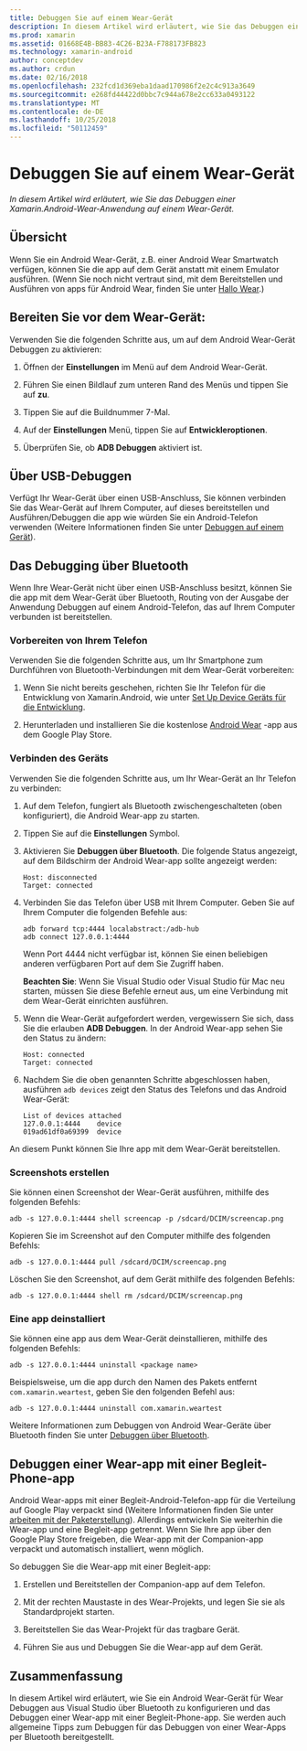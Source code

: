 ```yaml
---
title: Debuggen Sie auf einem Wear-Gerät
description: In diesem Artikel wird erläutert, wie Sie das Debuggen einer Xamarin.Android-Wear-Anwendung auf einem Wear-Gerät.
ms.prod: xamarin
ms.assetid: 01668E4B-BB83-4C26-B23A-F788173FB823
ms.technology: xamarin-android
author: conceptdev
ms.author: crdun
ms.date: 02/16/2018
ms.openlocfilehash: 232fcd1d369eba1daad170986f2e2c4c913a3649
ms.sourcegitcommit: e268fd44422d0bbc7c944a678e2cc633a0493122
ms.translationtype: MT
ms.contentlocale: de-DE
ms.lasthandoff: 10/25/2018
ms.locfileid: "50112459"
---
```

# <a name="debug-on-a-wear-device"></a>Debuggen Sie auf einem Wear-Gerät

_In diesem Artikel wird erläutert, wie Sie das Debuggen einer Xamarin.Android-Wear-Anwendung auf einem Wear-Gerät._


## <a name="overview"></a>Übersicht

Wenn Sie ein Android Wear-Gerät, z.B. einer Android Wear Smartwatch verfügen, können Sie die app auf dem Gerät anstatt mit einem Emulator ausführen. (Wenn Sie noch nicht vertraut sind, mit dem Bereitstellen und Ausführen von apps für Android Wear, finden Sie unter [Hallo Wear](~/android/wear/get-started/hello-wear.md).)

## <a name="prepare-the-wear-device"></a>Bereiten Sie vor dem Wear-Gerät:

Verwenden Sie die folgenden Schritte aus, um auf dem Android Wear-Gerät Debuggen zu aktivieren:

1.  Öffnen der **Einstellungen** im Menü auf dem Android Wear-Gerät.

2.  Führen Sie einen Bildlauf zum unteren Rand des Menüs und tippen Sie auf **zu**.

3.  Tippen Sie auf die Buildnummer 7-Mal.

4.  Auf der **Einstellungen** Menü, tippen Sie auf **Entwickleroptionen**.

5.  Überprüfen Sie, ob **ADB Debuggen** aktiviert ist.


## <a name="debugging-over-usb"></a>Über USB-Debuggen

Verfügt Ihr Wear-Gerät über einen USB-Anschluss, Sie können verbinden Sie das Wear-Gerät auf Ihrem Computer, auf dieses bereitstellen und Ausführen/Debuggen die app wie würden Sie ein Android-Telefon verwenden (Weitere Informationen finden Sie unter [Debuggen auf einem Gerät](~/android/deploy-test/debugging/debug-on-device.md)).


## <a name="debugging-over-bluetooth"></a>Das Debugging über Bluetooth

Wenn Ihre Wear-Gerät nicht über einen USB-Anschluss besitzt, können Sie die app mit dem Wear-Gerät über Bluetooth, Routing von der Ausgabe der Anwendung Debuggen auf einem Android-Telefon, das auf Ihrem Computer verbunden ist bereitstellen. 

### <a name="prepare-your-phone"></a>Vorbereiten von Ihrem Telefon

Verwenden Sie die folgenden Schritte aus, um Ihr Smartphone zum Durchführen von Bluetooth-Verbindungen mit dem Wear-Gerät vorbereiten: 

1.  Wenn Sie nicht bereits geschehen, richten Sie Ihr Telefon für die Entwicklung von Xamarin.Android, wie unter [Set Up Device Geräts für die Entwicklung](~/android/get-started/installation/set-up-device-for-development.md).

2.  Herunterladen und installieren Sie die kostenlose [Android Wear](https://play.google.com/store/apps/details?id=com.google.android.wearable.app) -app aus dem Google Play Store.

### <a name="connect-the-device"></a>Verbinden des Geräts

Verwenden Sie die folgenden Schritte aus, um Ihr Wear-Gerät an Ihr Telefon zu verbinden:

1.  Auf dem Telefon, fungiert als Bluetooth zwischengeschalteten (oben konfiguriert), die Android Wear-app zu starten. 

2.  Tippen Sie auf die **Einstellungen** Symbol.

3.  Aktivieren Sie **Debuggen über Bluetooth**. Die folgende Status angezeigt, auf dem Bildschirm der Android Wear-app sollte angezeigt werden:

        Host: disconnected
        Target: connected

4.  Verbinden Sie das Telefon über USB mit Ihrem Computer. Geben Sie auf Ihrem Computer die folgenden Befehle aus:

    ```shell
    adb forward tcp:4444 localabstract:/adb-hub
    adb connect 127.0.0.1:4444
    ```

    Wenn Port 4444 nicht verfügbar ist, können Sie einen beliebigen anderen verfügbaren Port auf dem Sie Zugriff haben. 

    **Beachten Sie**: Wenn Sie Visual Studio oder Visual Studio für Mac neu starten, müssen Sie diese Befehle erneut aus, um eine Verbindung mit dem Wear-Gerät einrichten ausführen.

5.  Wenn die Wear-Gerät aufgefordert werden, vergewissern Sie sich, dass Sie die erlauben **ADB Debuggen**. In der Android Wear-app sehen Sie den Status zu ändern:

        Host: connected
        Target: connected

6.  Nachdem Sie die oben genannten Schritte abgeschlossen haben, ausführen `adb devices` zeigt den Status des Telefons und das Android Wear-Gerät:

        List of devices attached
        127.0.0.1:4444    device
        019ad61df0a69399  device

An diesem Punkt können Sie Ihre app mit dem Wear-Gerät bereitstellen.

<a name="screenshots" />

### <a name="taking-screenshots"></a>Screenshots erstellen

Sie können einen Screenshot der Wear-Gerät ausführen, mithilfe des folgenden Befehls: 

```shell
adb -s 127.0.0.1:4444 shell screencap -p /sdcard/DCIM/screencap.png
```

Kopieren Sie im Screenshot auf den Computer mithilfe des folgenden Befehls:

```shell
adb -s 127.0.0.1:4444 pull /sdcard/DCIM/screencap.png
```

Löschen Sie den Screenshot, auf dem Gerät mithilfe des folgenden Befehls:

```shell
adb -s 127.0.0.1:4444 shell rm /sdcard/DCIM/screencap.png
```


### <a name="uninstalling-an-app"></a>Eine app deinstalliert

Sie können eine app aus dem Wear-Gerät deinstallieren, mithilfe des folgenden Befehls:

```shell
adb -s 127.0.0.1:4444 uninstall <package name>
```

Beispielsweise, um die app durch den Namen des Pakets entfernt `com.xamarin.weartest`, geben Sie den folgenden Befehl aus:

```shell
adb -s 127.0.0.1:4444 uninstall com.xamarin.weartest
```

Weitere Informationen zum Debuggen von Android Wear-Geräte über Bluetooth finden Sie unter [Debuggen über Bluetooth](https://developer.android.com/training/wearables/apps/bt-debugging.html).


## <a name="debugging-a-wear-app-with-a-companion-phone-app"></a>Debuggen einer Wear-app mit einer Begleit-Phone-app

Android Wear-apps mit einer Begleit-Android-Telefon-app für die Verteilung auf Google Play verpackt sind (Weitere Informationen finden Sie unter [arbeiten mit der Paketerstellung](~/android/wear/deploy-test/packaging.md)). Allerdings entwickeln Sie weiterhin die Wear-app und eine Begleit-app getrennt. Wenn Sie Ihre app über den Google Play Store freigeben, die Wear-app mit der Companion-app verpackt und automatisch installiert, wenn möglich.

So debuggen Sie die Wear-app mit einer Begleit-app: 

1.  Erstellen und Bereitstellen der Companion-app auf dem Telefon.

2.  Mit der rechten Maustaste in des Wear-Projekts, und legen Sie sie als Standardprojekt starten.

3.  Bereitstellen Sie das Wear-Projekt für das tragbare Gerät.

4.  Führen Sie aus und Debuggen Sie die Wear-app auf dem Gerät.

 
## <a name="summary"></a>Zusammenfassung

In diesem Artikel wird erläutert, wie Sie ein Android Wear-Gerät für Wear Debuggen aus Visual Studio über Bluetooth zu konfigurieren und das Debuggen einer Wear-app mit einer Begleit-Phone-app. Sie werden auch allgemeine Tipps zum Debuggen für das Debuggen von einer Wear-Apps per Bluetooth bereitgestellt.
